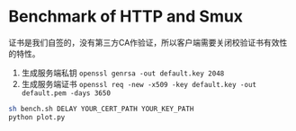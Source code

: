 # Benchmark of HTTP and Smux

证书是我们自签的，没有第三方CA作验证，所以客户端需要关闭校验证书有效性的特性。

1. 生成服务端私钥 `openssl genrsa -out default.key 2048`
2. 生成服务端证书 `openssl req -new -x509 -key default.key -out default.pem -days 3650`

```sh
sh bench.sh DELAY YOUR_CERT_PATH YOUR_KEY_PATH
python plot.py
```
